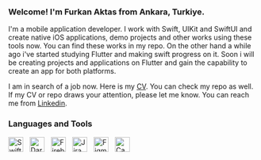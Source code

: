 ### Welcome! I'm Furkan Aktas from Ankara, Turkiye.

I'm a mobile application developer. I work with Swift, UIKit and SwiftUI and create native iOS applications, demo projects and other works using these tools now. You can find these works in my repo. On the other hand a while ago i've started studying Flutter and making swift progress on it. Soon i will be creating projects and applications on Flutter and gain the capability to create an app for both platforms.

I am in search of a job now. Here is my [CV](https://github.com/user-attachments/files/17705640/Furkan_Aktas.pdf). You can check my repo as well. If my CV or repo draws your attention, please let me know. You can reach me from [Linkedin](https://www.linkedin.com/in/furkan-akta%C5%9F-0b81b5125/).

### Languages and Tools

<img align="left" alt="Swift" width="30px" style="padding-right:10px;" src="https://cdn.jsdelivr.net/gh/devicons/devicon@latest/icons/swift/swift-original.svg" />
<img align="left" alt="Dart" width="30px" style="padding-right:10px;" src="https://cdn.jsdelivr.net/gh/devicons/devicon@latest/icons/dart/dart-original.svg" />
<img align="left" alt="Firebase" width="30px" style="padding-right:10px;" src="https://cdn.jsdelivr.net/gh/devicons/devicon@latest/icons/firebase/firebase-original.svg" />
<img align="left" alt="Jira" width="30px" style="padding-right:10px;" src="https://cdn.jsdelivr.net/gh/devicons/devicon@latest/icons/jira/jira-original.svg" />
<img align="left" alt="Figma" width="30px" style="padding-right:10px;" src="https://cdn.jsdelivr.net/gh/devicons/devicon@latest/icons/figma/figma-original.svg" />
<img align="left" alt="Canva" width="30px" style="padding-right:10px;" src="https://cdn.jsdelivr.net/gh/devicons/devicon@latest/icons/canva/canva-original.svg" />



